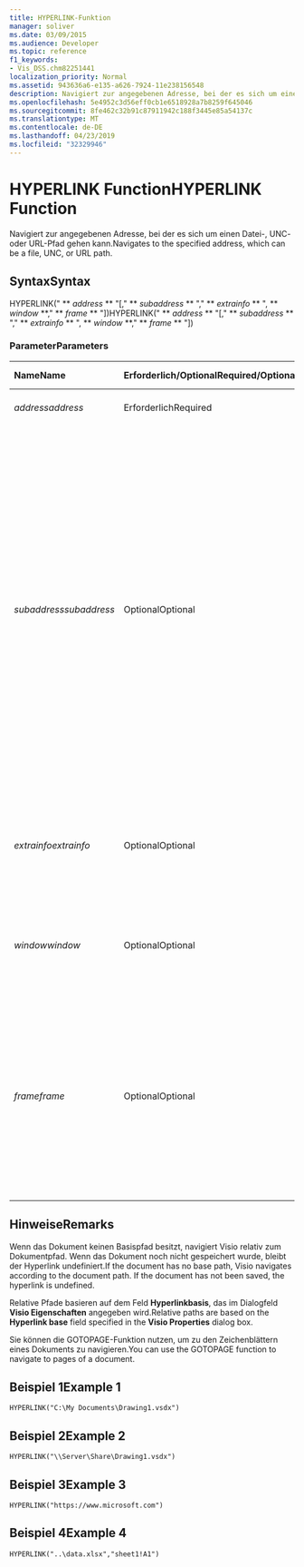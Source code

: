 ```yaml
---
title: HYPERLINK-Funktion
manager: soliver
ms.date: 03/09/2015
ms.audience: Developer
ms.topic: reference
f1_keywords:
- Vis_DSS.chm82251441
localization_priority: Normal
ms.assetid: 943636a6-e135-a626-7924-11e238156548
description: Navigiert zur angegebenen Adresse, bei der es sich um einen Datei-, UNC- oder URL-Pfad gehen kann.
ms.openlocfilehash: 5e4952c3d56eff0cb1e6518928a7b8259f645046
ms.sourcegitcommit: 8fe462c32b91c87911942c188f3445e85a54137c
ms.translationtype: MT
ms.contentlocale: de-DE
ms.lasthandoff: 04/23/2019
ms.locfileid: "32329946"
---
```

# <a name="hyperlink-function"></a><span data-ttu-id="5d144-103">HYPERLINK Function</span><span class="sxs-lookup"><span data-stu-id="5d144-103">HYPERLINK Function</span></span>

<span data-ttu-id="5d144-104">Navigiert zur angegebenen Adresse, bei der es sich um einen Datei-, UNC- oder URL-Pfad gehen kann.</span><span class="sxs-lookup"><span data-stu-id="5d144-104">Navigates to the specified address, which can be a file, UNC, or URL path.</span></span>
  
## <a name="syntax"></a><span data-ttu-id="5d144-105">Syntax</span><span class="sxs-lookup"><span data-stu-id="5d144-105">Syntax</span></span>

<span data-ttu-id="5d144-106">HYPERLINK(" \*\* *address* \*\* "[," \*\* *subaddress* \*\* "," \*\* *extrainfo* \*\* ", \*\* *window* \*\*," \*\* *frame* \*\* "])</span><span class="sxs-lookup"><span data-stu-id="5d144-106">HYPERLINK(" \*\* *address* \*\* "[," \*\* *subaddress* \*\* "," \*\* *extrainfo* \*\* ", \*\* *window* \*\*," \*\* *frame* \*\* "])</span></span> 
  
### <a name="parameters"></a><span data-ttu-id="5d144-107">Parameter</span><span class="sxs-lookup"><span data-stu-id="5d144-107">Parameters</span></span>

|<span data-ttu-id="5d144-108">**Name**</span><span class="sxs-lookup"><span data-stu-id="5d144-108">**Name**</span></span>|<span data-ttu-id="5d144-109">**Erforderlich/Optional**</span><span class="sxs-lookup"><span data-stu-id="5d144-109">**Required/Optional**</span></span>|<span data-ttu-id="5d144-110">**Datentyp**</span><span class="sxs-lookup"><span data-stu-id="5d144-110">**Data Type**</span></span>|<span data-ttu-id="5d144-111">**Beschreibung**</span><span class="sxs-lookup"><span data-stu-id="5d144-111">**Description**</span></span>|
|:-----|:-----|:-----|:-----|
| <span data-ttu-id="5d144-112">_address_</span><span class="sxs-lookup"><span data-stu-id="5d144-112">_address_</span></span> <br/> |<span data-ttu-id="5d144-113">Erforderlich</span><span class="sxs-lookup"><span data-stu-id="5d144-113">Required</span></span>  <br/> |<span data-ttu-id="5d144-114">**String**</span><span class="sxs-lookup"><span data-stu-id="5d144-114">**String**</span></span> <br/> |<span data-ttu-id="5d144-115">Ein vollständiger Pfad oder ein relativer Pfad.</span><span class="sxs-lookup"><span data-stu-id="5d144-115">A full path or a relative path.</span></span>  <br/> |
| <span data-ttu-id="5d144-116">_subaddress_</span><span class="sxs-lookup"><span data-stu-id="5d144-116">_subaddress_</span></span> <br/> |<span data-ttu-id="5d144-117">Optional</span><span class="sxs-lookup"><span data-stu-id="5d144-117">Optional</span></span>  <br/> |<span data-ttu-id="5d144-118">**String**</span><span class="sxs-lookup"><span data-stu-id="5d144-118">**String**</span></span> <br/> |<span data-ttu-id="5d144-p101">Gibt eine Position innerhalb von address an, mit der eine Verknüpfung hergestellt werden soll. Wenn es sich bei address beispielsweise um eine Microsoft Visio-Datei handelt, kann subaddress ein Zeichenblattname sein. Wenn es sich um eine Microsoft Excel-Datei handelt, kann subaddress ein Arbeitsblatt oder ein Arbeitsblattbereich sein. Wenn es sich um eine URL für eine HTML-Seite handelt, kann sich subaddress auf einen Anker beziehen.</span><span class="sxs-lookup"><span data-stu-id="5d144-p101">Specifies a location within address to link to. For example, if address is a Microsoft Visio file, subaddress can be a page name; if a Microsoft Excel file, subaddress can be a worksheet or range within a worksheet; if a URL for an HTML page, subaddress can be an anchor.</span></span>  <br/> |
| <span data-ttu-id="5d144-121">_extrainfo_</span><span class="sxs-lookup"><span data-stu-id="5d144-121">_extrainfo_</span></span> <br/> |<span data-ttu-id="5d144-122">Optional</span><span class="sxs-lookup"><span data-stu-id="5d144-122">Optional</span></span>  <br/> |<span data-ttu-id="5d144-123">**String**</span><span class="sxs-lookup"><span data-stu-id="5d144-123">**String**</span></span> <br/> |<span data-ttu-id="5d144-124">Übergibt Informationen, die bei der Auflösung der URL verwendet werden, z. B. die Koordinaten für eine Imagemap.</span><span class="sxs-lookup"><span data-stu-id="5d144-124">Passes information used in resolving the URL, such as the coordinates of an image map.</span></span>  <br/> |
| <span data-ttu-id="5d144-125">_window_</span><span class="sxs-lookup"><span data-stu-id="5d144-125">_window_</span></span> <br/> |<span data-ttu-id="5d144-126">Optional</span><span class="sxs-lookup"><span data-stu-id="5d144-126">Optional</span></span>  <br/> |<span data-ttu-id="5d144-127">**Boolescher Wert**</span><span class="sxs-lookup"><span data-stu-id="5d144-127">**Boolean**</span></span> <br/> |<span data-ttu-id="5d144-p102">Legt fest, ob der Hyperlink in einem neuen Fenster geöffnet wird. Die Standardeinstellung lautet FALSE.</span><span class="sxs-lookup"><span data-stu-id="5d144-p102">Specifies whether the hyperlink is opened in a new window. The default value is FALSE.</span></span>  <br/> |
| <span data-ttu-id="5d144-130">_frame_</span><span class="sxs-lookup"><span data-stu-id="5d144-130">_frame_</span></span> <br/> |<span data-ttu-id="5d144-131">Optional</span><span class="sxs-lookup"><span data-stu-id="5d144-131">Optional</span></span>  <br/> |<span data-ttu-id="5d144-132">**String**</span><span class="sxs-lookup"><span data-stu-id="5d144-132">**String**</span></span> <br/> | <span data-ttu-id="5d144-p103">Legt den Namen eines Frames zu einem Ziel fest, wenn Visio als aktives Dokument in einem ActiveX-Browser, z. B. Microsoft Internet Explorer 3.0 oder höher, geöffnet ist. Die Standardeinstellung ist eine leere Zeichenfolge.</span><span class="sxs-lookup"><span data-stu-id="5d144-p103">Specifies the name of a frame to target when Visio is open as an Active document in an ActiveX browser, such as Microsoft Internet Explorer 3.0 or later. The default is an empty string.</span></span>  <br/> |
   
## <a name="remarks"></a><span data-ttu-id="5d144-135">Hinweise</span><span class="sxs-lookup"><span data-stu-id="5d144-135">Remarks</span></span>

<span data-ttu-id="5d144-p104">Wenn das Dokument keinen Basispfad besitzt, navigiert Visio relativ zum Dokumentpfad. Wenn das Dokument noch nicht gespeichert wurde, bleibt der Hyperlink undefiniert.</span><span class="sxs-lookup"><span data-stu-id="5d144-p104">If the document has no base path, Visio navigates according to the document path. If the document has not been saved, the hyperlink is undefined.</span></span> 
  
<span data-ttu-id="5d144-138">Relative Pfade basieren auf dem Feld **Hyperlinkbasis**, das im Dialogfeld **Visio Eigenschaften** angegeben wird.</span><span class="sxs-lookup"><span data-stu-id="5d144-138">Relative paths are based on the **Hyperlink base** field specified in the **Visio Properties** dialog box.</span></span> 
  
<span data-ttu-id="5d144-139">Sie können die GOTOPAGE-Funktion nutzen, um zu den Zeichenblättern eines Dokuments zu navigieren.</span><span class="sxs-lookup"><span data-stu-id="5d144-139">You can use the GOTOPAGE function to navigate to pages of a document.</span></span> 
  
## <a name="example-1"></a><span data-ttu-id="5d144-140">Beispiel 1</span><span class="sxs-lookup"><span data-stu-id="5d144-140">Example 1</span></span>

 `HYPERLINK("C:\My Documents\Drawing1.vsdx")`
  
## <a name="example-2"></a><span data-ttu-id="5d144-141">Beispiel 2</span><span class="sxs-lookup"><span data-stu-id="5d144-141">Example 2</span></span>

 `HYPERLINK("\\Server\Share\Drawing1.vsdx")`
  
## <a name="example-3"></a><span data-ttu-id="5d144-142">Beispiel 3</span><span class="sxs-lookup"><span data-stu-id="5d144-142">Example 3</span></span>

 `HYPERLINK("https://www.microsoft.com")`
  
## <a name="example-4"></a><span data-ttu-id="5d144-143">Beispiel 4</span><span class="sxs-lookup"><span data-stu-id="5d144-143">Example 4</span></span>

 `HYPERLINK("..\data.xlsx","sheet1!A1")`
  

